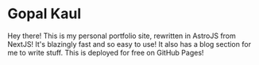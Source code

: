 # Gopal Kaul

Hey there! 
This is my personal portfolio site, rewritten in AstroJS from NextJS!
It's blazingly fast and so easy to use! It also has a blog section for me to write stuff. This is deployed for free on GitHub Pages!
